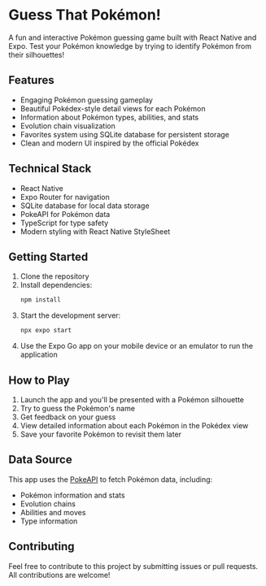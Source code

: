 





# Guess That Pokémon!

A fun and interactive Pokémon guessing game built with React Native and Expo. Test your Pokémon knowledge by trying to identify Pokémon from their silhouettes!

## Features

- Engaging Pokémon guessing gameplay
- Beautiful Pokédex-style detail views for each Pokémon
- Information about Pokémon types, abilities, and stats
- Evolution chain visualization
- Favorites system using SQLite database for persistent storage
- Clean and modern UI inspired by the official Pokédex

## Technical Stack

- React Native
- Expo Router for navigation
- SQLite database for local data storage
- PokeAPI for Pokémon data
- TypeScript for type safety
- Modern styling with React Native StyleSheet

## Getting Started

1. Clone the repository
2. Install dependencies:
   ```bash
   npm install
   ```
3. Start the development server:
   ```bash
   npx expo start
   ```
4. Use the Expo Go app on your mobile device or an emulator to run the application

## How to Play

1. Launch the app and you'll be presented with a Pokémon silhouette
2. Try to guess the Pokémon's name
3. Get feedback on your guess
4. View detailed information about each Pokémon in the Pokédex view
5. Save your favorite Pokémon to revisit them later

## Data Source

This app uses the [PokeAPI](https://pokeapi.co/) to fetch Pokémon data, including:
- Pokémon information and stats
- Evolution chains
- Abilities and moves
- Type information

## Contributing

Feel free to contribute to this project by submitting issues or pull requests. All contributions are welcome!